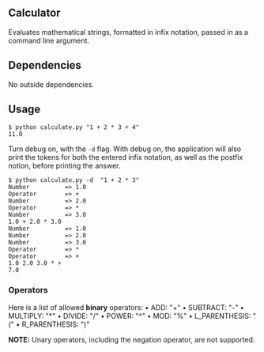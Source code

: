 ## Calculator
Evaluates mathematical strings, formatted in infix notation, passed in as a command line argument.
## Dependencies
No outside dependencies.
## Usage
```
$ python calculate.py "1 + 2 * 3 + 4"
11.0
```
Turn debug on, with the ```-d``` flag. With debug on, the application will also print the tokens for both the entered infix notation, as well as the postfix notion, before printing the answer.
```
$ python calculate.py -d  "1 + 2 * 3"
Number          => 1.0
Operator        => +
Number          => 2.0
Operator        => *
Number          => 3.0
1.0 + 2.0 * 3.0
Number          => 1.0
Number          => 2.0
Number          => 3.0
Operator        => *
Operator        => +
1.0 2.0 3.0 * +
7.0
```
### Operators
Here is a list of allowed **binary** operators:
•	    ADD: "+"
•	    SUBTRACT: "-"
•	    MULTIPLY: "*"
•	    DIVIDE: "/"
•	    POWER: "^"
•	    MOD: "%"
•	    L_PARENTHESIS: "("
•	    R_PARENTHESIS: ")"

**NOTE:** Unary operators, including the negation operator, are not supported.
